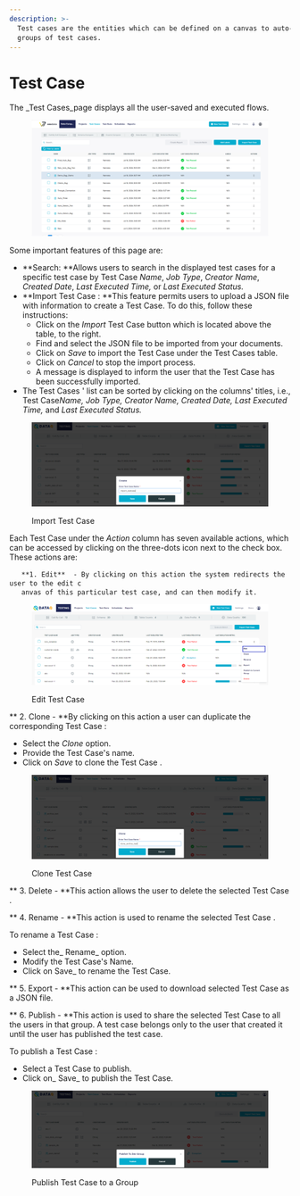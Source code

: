 ```yaml
---
description: >-
  Test cases are the entities which can be defined on a canvas to auto-generate
  groups of test cases.
---
```


# Test Case

The \_Test Cases\_page displays all the user-saved and executed flows.

<figure><img src="../../.gitbook/assets/image (8).png" alt=""><figcaption></figcaption></figure>

Some important features of this page are:

* \*\*Search: \*\*Allows users to search in the displayed test cases for a specific test case by Test Case _Name_, _Job Type_, _Creator Name_, _Created Date_, _Last Executed Time,_ or _Last Executed Status._
* \*\*Import Test Case : \*\*This feature permits users to upload a JSON file with information to create a Test Case. To do this, follow these instructions:
  * Click on the _Import_ Test Case button which is located above the table, to the right.
  * Find and select the JSON file to be imported from your documents.
  * Click on _Save_ to import the Test Case under the Test Cases table.
  * Click on _Cancel_ to stop the import process.
  * A message is displayed to inform the user that the Test Case has been successfully imported.
* The Test Cases ' list can be sorted by clicking on the columns' titles, i.e., Test Cas&#x65;_&#x4E;ame,     Job Type, Creator Name, Created Date, Last Executed Time,_ and _Last Executed Status._

<figure><img src="../../.gitbook/assets/import_tc.PNG" alt=""><figcaption><p>Import Test Case</p></figcaption></figure>

Each Test Case under the _Action_ column has seven available actions, which can be accessed by clicking on the three-dots icon next to the check box. These actions are:

```
   **1. Edit**  - By clicking on this action the system redirects the user to the edit c
   anvas of this particular test case, and can then modify it. 
```

<figure><img src="../../.gitbook/assets/edit (1).PNG" alt=""><figcaption><p>Edit Test Case</p></figcaption></figure>

\*\* 2. Clone - \*\*By clicking on this action a user can duplicate the corresponding Test Case :

* Select the _Clone_ option.
* Provide the Test Case's name.
* Click on _Save_ to clone the Test Case .

<figure><img src="../../.gitbook/assets/clone.PNG" alt=""><figcaption><p>Clone Test Case</p></figcaption></figure>

\*\* 3. Delete - \*\*This action allows the user to delete the selected Test Case .

\*\* 4. Rename - \*\*This action is used to rename the selected Test Case .&#x20;

&#x20;       To rename a Test Case :

* Select the\_ Rename\_ option.
* Modify the Test Case's Name.
* Click on Save\_ to rename the Test Case.

\*\* 5. Export - \*\*This action can be used to download selected Test Case as a JSON file.

\*\* 6. Publish - \*\*This action is used to share the selected Test Case to all the users in that group. A test case belongs only to the user that created it until the user has published the test case.

&#x20;   To publish a Test Case :

* Select a Test Case to publish.&#x20;
* Click on\_ Save\_ to publish the Test Case.



<figure><img src="../../.gitbook/assets/publish_tc.PNG" alt=""><figcaption><p>Publish Test Case to a Group</p></figcaption></figure>
